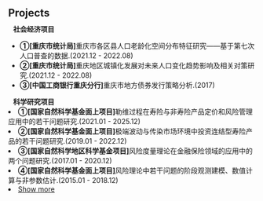 <h1 id="projects"></h1>

<h2 style="margin: 30px 0px 10px;">Projects</h2>

<h4 style="margin:0 10px 0;">社会经济项目</h4>

<ul>
<li><strong>①[重庆市统计局]</strong>重庆市各区县人口老龄化空间分布特征研究——基于第七次人口普查的数据.(2021.12 - 2022.08)</li>

<li><strong>②[重庆市统计局]</strong>重庆地区城镇化发展对未来人口变化趋势影响及相关对策研究.(2021.12 - 2022.08)</li>

<li><strong>③[中国工商银行重庆分行]</strong>重庆市地方债券发行策略分析.(2017)</li>
</ul>

<h4 style="margin:0 10px 0;">科学研究项目</h4>

<li><strong>①[国家自然科学基金面上项目]</strong>勒维过程在寿险与非寿险产品定价和风险管理应用中的若干问题研究.(2021.01 - 2025.12)</li>

<li><strong>②[国家自然科学基金面上项目]</strong>极端波动与传染市场环境中投资连结型寿险产品的若干问题研究.(2019.01 - 2022.12)</li>

<li><strong>③[国家自然科学地区科学基金项目]</strong>风险度量理论在金融保险领域的应用中的两个问题研究.(2017.01 - 2020.12)</li>

<li><strong>④[国家自然科学基金面上项目]</strong>风险理论中若干问题的阶段观测建模、数值计算与非参数估计.(2015.01 - 2018.12)</li>


<li> <a href="javascript:toggle_vis('projectsmore')">Show more</a> </li>

<div id="projectsmore" style="display:none">

<li><strong>⑤[重庆市科技计划项目基础与前沿研究计划一般项目]</strong>风险理论中的阶段观测建模方法与风险分析.(2014.08 - 2017.06)</li>

<li><strong>⑥[国家自然科学基金面上项目]</strong>基于模型选择和Piman准则的约束有偏估计及算法研究与应用.(2012.01 - 2015.12)</li>

<li><strong>⑦[高等学校博士学科点专项科研基金项目]</strong>考虑随机分红策略的风险模型中破产问题的研究.(2012.01 - 2014.12)</li>

<li><strong>⑧[中央高校基本科研项目]</strong>复杂环境中的寿险产品定价与风险管理.(2012.01 - 2014.12)</li>


</div>
</ul>